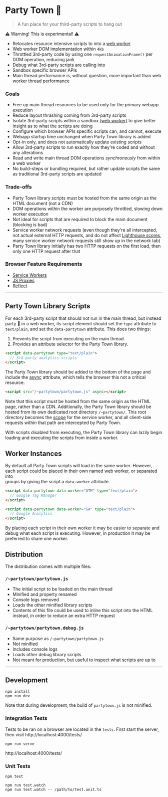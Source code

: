 # Party Town 🎉

> A fun place for your third-party scripts to hang out

⚠️ Warning! This is experimental! ⚠️

- Relocates resource intensive scripts to into a [web worker](https://developer.mozilla.org/en-US/docs/Web/API/Web_Workers_API)
- Web worker DOM implementation within `4kb`
- Throttled 3rd-party code by using one `requestAnimationFrame()` per DOM operation, reducing jank
- Debug what 3rd-party scripts are calling into
- Sandbox specific browser APIs
- Main thread performance is, without question, more important than web worker thread performance

### Goals

- Free up main thread resources to be used only for the primary webapp execution
- Reduce layout thrashing coming from 3rd-party scripts
- Isolate 3rd-party scripts within a sandbox [(web worker)](https://developer.mozilla.org/en-US/docs/Web/API/Web_Workers_API) to give better insight as to what the scripts are doing
- Configure which browser APIs specific scripts can, and cannot, execute
- Webapp startup time unchanged when Party Town library is added
- Opt-in only, and does not automatically update existing scripts
- Allow 3rd-party scripts to run exactly how they're coded and without any alterations
- Read and write main thread DOM operations _synchronously_ from within a web worker
- No build-steps or bundling required, but rather update scripts the same as traditional 3rd-party scripts are updated

### Trade-offs

- Party Town library scripts must be hosted from the same origin as the HTML document (not a CDN)
- DOM operations within the worker are purposely throttled, slowing down worker execution
- Not ideal for scripts that are required to block the main document (blocking is bad)
- Service worker network requests (even though they're all intercepted, not actual external HTTP requests, and do not affect [Lighthouse scores](https://web.dev/performance-scoring/), many service worker network requests still show up in the network tab)
- Party Town library initially has two HTTP requests on the first load, then only one HTTP request after that

### Browser Feature Requirements

- [Service Workers](https://caniuse.com/serviceworkers)
- [JS Proxies](https://caniuse.com/proxy)
- [Reflect](https://caniuse.com/mdn-javascript_builtins_reflect)

---

## Party Town Library Scripts

For each 3rd-party script that should not run in the main thread, but instead party 🎉 in a web worker, its script element
should set the `type` attribute to `text/plain`, and set the `data-partytown` attribute. This does two things:

1. Prevents the script from executing on the main thread.
2. Provides an attribute selector for the Party Town library.

```html
<script data-partytown type="text/plain">
  // 3rd-party analytics scripts
</script>
```

The Party Town library should be added to the bottom of the page and include the [async](https://developer.mozilla.org/en-US/docs/Web/HTML/Element/script#attr-async) attribute, which tells the browser this not a critical resource.

```html
<script src="/~partytown/partytown.js" async></script>
```

Note that this script _must_ be hosted from the same origin as
the HTML page, rather than a CDN. Additionally, the Party Town library should be
hosted from its own dedicated root directory `/~partytown/`. This root directory
becomes the [scope](https://developers.google.com/web/ilt/pwa/introduction-to-service-worker#registration_and_scope)
for the service worker, and all client-side requests within that path
are intercepted by Party Town.

With scripts disabled from executing, the Party Town library can lazily begin loading and
executing the scripts from inside a worker.

## Worker Instances

By default all Party Town scripts will load in the same worker. However, each
script could be placed in their own named web worker, or separated into  
groups by giving the script a `data-worker` attribute.

```html
<script data-partytown data-worker="GTM" type="text/plain">
  // Google Tag Manager
</script>

<script data-partytown data-worker="GA" type="text/plain">
  // Google Analytics
</script>
```

By placing each script in their own worker it may be easier to separate and debug
what each script is executing. However, in production it may be preferred to
share one worker.

## Distribution

The distribution comes with multiple files:

### `/~partytown/partytown.js`

- The initial script to be loaded on the main thread
- Minified and property renamed
- Console logs removed
- Loads the other minified library scripts
- Contents of this file could be used to inline this script into the HTML instead, in order to reduce an extra HTTP request

### `/~partytown/partytown.debug.js`

- Same purpose as `/~partytown/partytown.js`
- Not minified
- Includes console logs
- Loads other debug library scripts
- Not meant for production, but useful to inspect what scripts are up to

---

## Development

```
npm install
npm run dev
```

Note that during development, the build of `partytown.js` is not minified.

### Integration Tests

Tests to be ran on a browser are located in the `tests`. First start the server, then visit http://localhost:4000/tests/

```
npm run serve
```

http://localhost:4000/tests/

### Unit Tests

```
npm test
```

```
npm run test.watch
npm run test.watch -- /path/to/test.unit.ts
```
